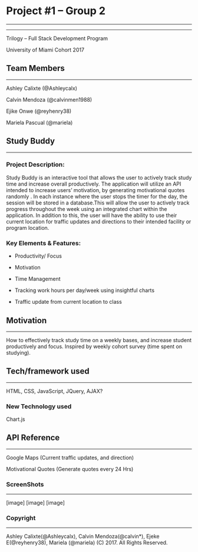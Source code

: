 # Project #1 – Group 2
----
----

Trilogy – Full Stack Development Program

University of Miami Cohort 2017

## Team Members
----
Ashley Calixte (@Ashleycalx)

Calvin Mendoza (@calvinmen1988)

Ejike Onwe (@reyhenry38)

Mariela Pascual (@mariela)



## Study Buddy
----

### Project Description:

Study Buddy is an interactive tool that allows the user to actively track study time and increase overall productively. The application will utilize an API intended to increase users’ motivation, by generating motivational quotes randomly . In each instance where the user stops the timer for the day, the session will be stored in a database.This will allow the user to actively track progress throughout the week using an integrated chart within the application. In addition to this, the user will have the ability to use their current location for traffic updates and directions to their intended facility or program location.

### Key Elements & Features:

* Productivity/ Focus

* Motivation

* Time Management

* Tracking work hours per day/week using insightful charts

* Traffic update from current location to class

## Motivation
----

How to effectively track study time on a weekly bases, and increase student productively and focus.  Inspired by weekly cohort survey (time spent on studying).

## Tech/framework used
-----

HTML, CSS, JavaScript, JQuery, AJAX?


### New Technology used

Chart.js

## API Reference
----

Google Maps (Current traffic updates, and direction)

Motivational Quotes (Generate quotes every 24 Hrs)

### ScreenShots
----
[image]
[image]
[image]

### Copyright
----

Ashley Calixte(@Ashleycalx), Calvin Mendoza(@calvin*), Ejeke E(@reyhenry38), Mariela (@mariela) (C) 2017. All Rights Reserved.


